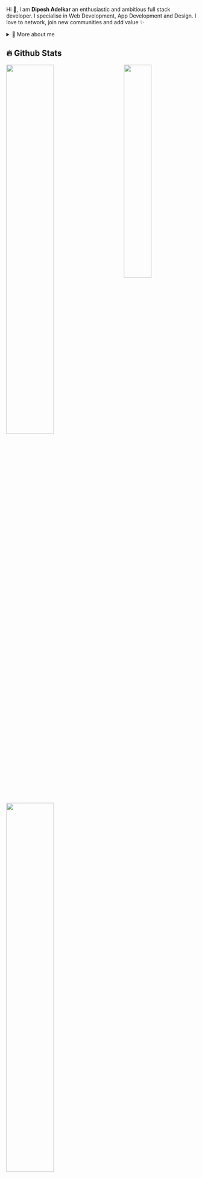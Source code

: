 <!--
<p align="center">
  <a href=""><img width="32px" alt="Youtube" title="Youtube" src="https://i.imgur.com/qiXu7b2.png"/></a>
  &#8287;&#8287;&#8287;&#8287;&#8287;
  <a href=""><img width="32px" alt="Twitter" title="Twitter" src="https://i.imgur.com/OXZM1L6.png"/></a>
  &#8287;&#8287;&#8287;&#8287;&#8287;
  <a href="" alt="Join our community"><img width="32px" src="https://i.imgur.com/OViZO8J.png"/></a>
  &#8287;&#8287;&#8287;&#8287;&#8287;
  <a href=""><img width="32px" alt="Dev.to" title="Giingu Dev.to" src="https://i.imgur.com/mVm29vK.png"></a>
  &#8287;&#8287;&#8287;&#8287;&#8287;
  <a href=""><img width="32px" alt="Ko-fi" title="Buy me a coffee" src="https://i.imgur.com/PpLeD3K.png"/></a>
  &#8287;&#8287;&#8287;&#8287;&#8287;
  <a href=""><img width="32px" alt="Patreon" title="Patreon" src="https://i.imgur.com/0uVwkoZ.png"/></a>
</p>


<br/>
-->
<p>
  
Hi 👋, I am **Dipesh Adelkar** an enthusiastic and ambitious full stack developer. I specialise in Web Development, App Development and Design. I love to network, join new communities and add value ✨

<div>
<details>
  <summary>🧑 More about me</summary>

- 🔭 I’m currently on a journey to build **great** things

- 🌱 I’m currently learning **everything** 🤓

- 🤝 I’m looking for help with **finding projects to contribute to!**

- 👨‍💻 All of my projects are available at [linkdin.com]([https://www.linkedin.com/in/sergiogarciagamez/](https://www.linkedin.com/in/dipesh-adelkar-378ba3256/))

- 💬 Ask me about **open source, web development, and community management**

- 📫 Reach me out at **dipesh.adelkar@gmail.com**

</details>
  
</p>

  

## 🔥 Github Stats

<img align="right" width="38%" src="https://w0.peakpx.com/wallpaper/600/322/HD-wallpaper-anime-boy-anime-boy-anime-boys-cute-cute-anime-boy-cute-anime-boys-lonely-sad-anime-boy-sad-anime-boys.jpg"/>

  <a href="https://github.com/x-darkvanilla-x"><img width="50%" src="https://github-readme-stats.vercel.app/api?username=x-darkvanilla-x&theme=radical&title_color=ff3068?"></a>
  <a href="https://github.com/x-darkvanilla-x"><img width="50%" src="http://github-readme-streak-stats.herokuapp.com/?user=x-darkvanilla-x&theme=radical&date_format=M%20j%5B%2C%20Y%5D&ring=ff3068&fire=ff3068&sideNums=ff3068"></a>
  <a href="https://github.com/x-darkvanilla-x"><img width="50%" src="https://github-readme-stats.vercel.app/api/top-langs/?username=anuraghazra&&theme=radical&title_color=ff3068?hide_progress=true"></a>

## 📘 My top open source projects

<p align="left">
    <a href="https://github.com/x-darkvanilla-x/Weather-App"><img width="25%" src="https://denvercoder1-github-readme-stats.vercel.app/api/pin/?username=x-darkvanilla-x&repo=Weather-App&hide_border=true&bg_color=1F222E&title_color=F85D7F&icon_color=F8D866&theme=react&show_icons=false" alt="readme-typing-svg"></a>
  <a href="https://github.com/x-darkvanilla-x/React-Joke-Api-App"><img width="25%" src="https://denvercoder1-github-readme-stats.vercel.app/api/pin?username=x-darkvanilla-x&repo=React-Joke-Api-App&theme=react&bg_color=1F222E&title_color=F85D7F&icon_color=F8D866&hide_border=true&show_icons=false" alt="custom-icon-badges"></a>
</p>

<p align="left">
  <a href="https://github.com/x-darkvanilla-x?tab=repositories&sort=stargazers"><img alt="All Repositories" title="All Repositories" src="https://custom-icon-badges.herokuapp.com/badge/-All%20Repos-2962FF?style=for-the-badge&logoColor=white&logo=repo"/></a>
  <a href="https://github.com/x-darkvanilla-x?tab=repositories&sort=stargazers">
    <img alt="total stars" title="Total stars on GitHub" src="https://custom-icon-badges.herokuapp.com/badge/dynamic/json?logo=star&host=formatted-dynamic-badges.herokuapp.com&formatter=metric&style=for-the-badge&color=55960c&labelColor=%23488207&label=stars&query=%24.stars&url=https%3A%2F%2Fapi.github-star-counter.workers.dev%2Fuser%2Fx-darkvanilla-x"/></a>
  <a href="https://github.com/x-darkvanilla-x?tab=followers">
    <img alt="followers" title="Follow me on Github" src="https://custom-icon-badges.herokuapp.com/github/followers/x-darkvanilla-x?color=236ad3&labelColor=1155ba&style=for-the-badge&logo=person-add&label=Follow&logoColor=white"/></a>
</p>
